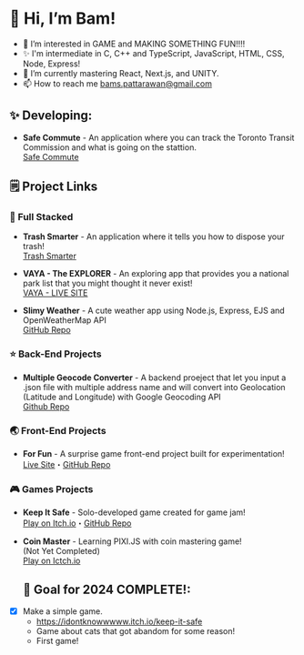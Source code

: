 # 👋 Hi, I’m Bam!
- 👀 I’m interested in GAME and MAKING SOMETHING FUN!!!!
- ✨ I'm intermediate in C, C++ and TypeScript, JavaScript, HTML, CSS, Node, Express!
- 🌱 I’m currently mastering React, Next.js, and UNITY.
- 📫 How to reach me bams.pattarawan@gmail.com

## ✨ Developing:
- **Safe Commute** - An application where you can track the Toronto Transit Commission and what is going on the stattion. <br>
[Safe Commute](https://safe-commute.vercel.app/alert)


## 🗒️ Project Links

### 🚀 Full Stacked 
- **Trash Smarter** - An application where it tells you how to dispose your trash!<br>
  [Trash Smarter](https://trash-smarter.vercel.app/)
  
- **VAYA - The EXPLORER** - An exploring app that provides you a national park list that you might thought it never exist! <br>
  [VAYA - LIVE SITE](https://vaya-explorer.vercel.app/)

- **Slimy Weather** - A cute weather app using Node.js, Express, EJS and OpenWeatherMap API<br>
[GitHub Repo](https://github.com/bams-pspss/Slime-Weather-App)

### ⭐️ Back-End Projects
- **Multiple Geocode Converter** - A backend proeject that let you input a .json file with multiple address name and will convert into Geolocation (Latitude and Longitude) with Google Geocoding API <br>
  [Github Repo](https://github.com/bams-pspss/Address-Converter-App/tree/main)
### 🌏 Front-End Projects
- **For Fun** - A surprise game front-end project built for experimentation! <br>
  [Live Site](https://for-fun-sooty.vercel.app/)・[GitHub Repo](https://github.com/bams-pspss/ForFun?tab=readme-ov-file)
### 🎮 Games Projects
- **Keep It Safe** - Solo-developed game created for game jam! <br>
  [Play on Itch.io](https://idontknowwwww.itch.io/keep-it-safe)・[GitHub Repo](https://github.com/bams-pspss/KeepItSafe)
- **Coin Master** - Learning PIXI.JS with coin mastering game! <br>
  (Not Yet Completed) <br>
  [Play on Ictch.io](https://idontknowwwww.itch.io/coin-master) 
  


  ## 🌈 Goal for 2024 COMPLETE!:
- [x] Make a simple game.
    - https://idontknowwwww.itch.io/keep-it-safe
    - Game about cats that got abandom for some reason!
    - First game!


<!--## 🥇 Certificates
**C++**</br>
<img src="https://github.com/user-attachments/assets/9eb678d8-6a27-43b6-b614-c2171c1fa5b8" width="200">


<!---
bams-pspss/bams-pspss is a ✨ special ✨ repository because its `README.md` (this file) appears on your GitHub profile.
You can click the Preview link to take a look at your changes.
--->
